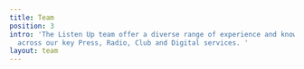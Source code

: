 ```yaml
---
title: Team
position: 3
intro: 'The Listen Up team offer a diverse range of experience and knowledge, spread
  across our key Press, Radio, Club and Digital services. '
layout: team
---
```


